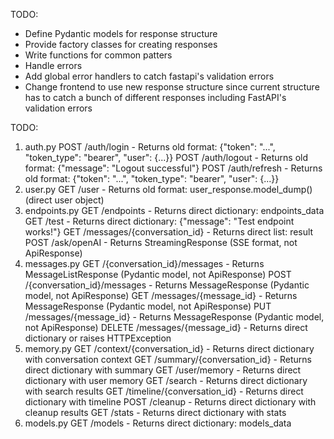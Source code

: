 TODO: 
- Define Pydantic models for response structure
- Provide factory classes for creating responses
- Write functions for common patters
- Handle errors
- Add global error handlers to catch fastapi's validation errors
- Change frontend to use new response structure since current structure has
  to catch a bunch of different responses including FastAPI's validation errors




TODO:
1. auth.py
    POST /auth/login - Returns old format: {"token": "...", "token_type": "bearer", "user": {...}}
    POST /auth/logout - Returns old format: {"message": "Logout successful"}
    POST /auth/refresh - Returns old format: {"token": "...", "token_type": "bearer", "user": {...}}
2. user.py
    GET /user - Returns old format: user_response.model_dump() (direct user object)
3. endpoints.py
    GET /endpoints - Returns direct dictionary: endpoints_data
    GET /test - Returns direct dictionary: {"message": "Test endpoint works!"}
    GET /messages/{conversation_id} - Returns direct list: result
    POST /ask/openAI - Returns StreamingResponse (SSE format, not ApiResponse)
4. messages.py
    GET /{conversation_id}/messages - Returns MessageListResponse (Pydantic model, not ApiResponse)
    POST /{conversation_id}/messages - Returns MessageResponse (Pydantic model, not ApiResponse)
    GET /messages/{message_id} - Returns MessageResponse (Pydantic model, not ApiResponse)
    PUT /messages/{message_id} - Returns MessageResponse (Pydantic model, not ApiResponse)
    DELETE /messages/{message_id} - Returns direct dictionary or raises HTTPException
5. memory.py
    GET /context/{conversation_id} - Returns direct dictionary with conversation context
    GET /summary/{conversation_id} - Returns direct dictionary with summary
    GET /user/memory - Returns direct dictionary with user memory
    GET /search - Returns direct dictionary with search results
    GET /timeline/{conversation_id} - Returns direct dictionary with timeline
    POST /cleanup - Returns direct dictionary with cleanup results
    GET /stats - Returns direct dictionary with stats
6. models.py
    GET /models - Returns direct dictionary: models_data

